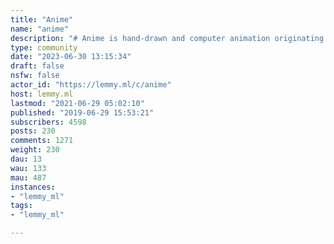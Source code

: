 ```yaml
---
title: "Anime" 
name: "anime"
description: "# Anime is hand-drawn and computer animation originating from Japan.> Anime; the one thing that gets us closer to each other. ![](https://lemmy.ml/pictrs/image/D6jGsvU8QJ.png) **All spoilers must be tagged!**"
type: community
date: "2023-06-30 13:15:34"
draft: false
nsfw: false
actor_id: "https://lemmy.ml/c/anime"
host: lemmy.ml
lastmod: "2021-06-29 05:02:10"
published: "2019-06-29 15:53:21"
subscribers: 4598
posts: 230
comments: 1271
weight: 230
dau: 13
wau: 133
mau: 487
instances:
- "lemmy_ml"
tags: 
- "lemmy_ml"

---
```

